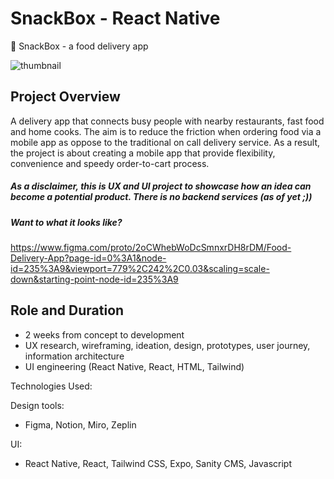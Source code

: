 # SnackBox - React Native
🚗 SnackBox - a food delivery app  

![thumbnail](https://user-images.githubusercontent.com/85416532/184834323-0abfa63b-7723-41de-a159-24951fe41d9e.png)


## Project Overview 
A delivery app that connects busy people with nearby restaurants, fast food and home cooks. The aim is to reduce the friction when ordering food via a mobile app as oppose to the traditional on call delivery service. As a result, the project is about creating a mobile app that provide flexibility, convenience and speedy order-to-cart process.

##### As a disclaimer, this is UX and UI project to showcase how an idea can become a potential product.  There is no backend services (as of yet ;))

##### Want to what it looks like? 
https://www.figma.com/proto/2oCWhebWoDcSmnxrDH8rDM/Food-Delivery-App?page-id=0%3A1&node-id=235%3A9&viewport=779%2C242%2C0.03&scaling=scale-down&starting-point-node-id=235%3A9

## Role and Duration 
- 2 weeks from concept to development
- UX research, wireframing, ideation, design, prototypes, user journey, information architecture  
- UI engineering (React Native, React, HTML, Tailwind)

Technologies Used:

Design tools: 
- Figma, Notion, Miro, Zeplin

UI:
- React Native, React, Tailwind CSS, Expo, Sanity CMS, Javascript
